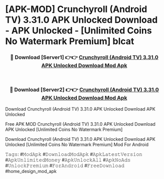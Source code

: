 # [APK-MOD] Crunchyroll (Android TV) 3.31.0 APK Unlocked Download - APK Unlocked - [Unlimited Coins No Watermark Premium] blcat



<div align="center">
<h3>🔴 Download [Server1] 👉👉 <a href="https://momento.my/?title=Crunchyroll_(Android_TV)_3.31.0_APK_Unlocked_Download">Crunchyroll (Android TV) 3.31.0 APK Unlocked Download Mod Apk</a></h3><br>

<h3>🔴 Download [Server2] 👉👉 <a href="https://momento.my/?title=Crunchyroll_(Android_TV)_3.31.0_APK_Unlocked_Download">Crunchyroll (Android TV) 3.31.0 APK Unlocked Download Mod Apk</a></h3>
</div>



Download Crunchyroll (Android TV) 3.31.0 APK Unlocked Download APK Unlocked

Free APK MOD Crunchyroll (Android TV) 3.31.0 APK Unlocked Download APK Unlocked [Unlimited Coins No Watermark Premium]

Download Crunchyroll (Android TV) 3.31.0 APK Unlocked Download APK Unlocked [Unlimited Coins No Watermark Premium] Mod For Android

𝚃𝚊𝚐𝚜: #𝙼𝚘𝚍𝙰𝚙𝚔 #𝙳𝚘𝚠𝚗𝚕𝚘𝚊𝚍𝙼𝚘𝚍𝙰𝚙𝚔 #𝙰𝚙𝚔𝙻𝚊𝚝𝚎𝚜𝚝𝚅𝚎𝚛𝚜𝚒𝚘𝚗 #𝙰𝚙𝚔𝚄𝚗𝚕𝚒𝚖𝚒𝚝𝚎𝚍𝙼𝚘𝚗𝚎𝚢 #𝙰𝚙𝚔𝚄𝚗𝚕𝚘𝚌𝚔𝙰𝚕𝚕 #𝙰𝚙𝚔𝙽𝚘𝙰𝚍𝚜 #𝚄𝚗𝚕𝚘𝚌𝚔𝙿𝚛𝚎𝚖𝚒𝚞𝚖 #𝙵𝚘𝚛𝙰𝚗𝚍𝚛𝚘𝚒𝚍 #𝙵𝚛𝚎𝚎𝙳𝚘𝚠𝚗𝚕𝚘𝚊𝚍 #home_design_mod_apk
